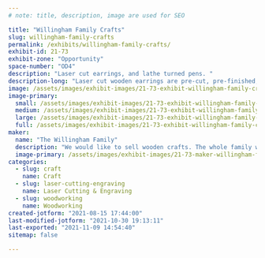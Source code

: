 ```yaml
---
# note: title, description, image are used for SEO

title: "Willingham Family Crafts"
slug: willingham-family-crafts
permalink: /exhibits/willingham-family-crafts/
exhibit-id: 21-73
exhibit-zone: "Opportunity"
space-number: "OD4"
description: "Laser cut earrings, and lathe turned pens. "
description-long: "Laser cut wooden earrings are pre-cut, pre-finished, they&#039;re just waiting for you to install the hook hardware. Pens are turned by the entire family."
image: /assets/images/exhibit-images/21-73-exhibit-willingham-family-crafts-43-20210815-164712-7947-large.jpg
image-primary: 
  small: /assets/images/exhibit-images/21-73-exhibit-willingham-family-crafts-43-20210815-164712-7947-small.jpg
  medium: /assets/images/exhibit-images/21-73-exhibit-willingham-family-crafts-43-20210815-164712-7947-medium.jpg
  large: /assets/images/exhibit-images/21-73-exhibit-willingham-family-crafts-43-20210815-164712-7947-large.jpg
  full: /assets/images/exhibit-images/21-73-exhibit-willingham-family-crafts-43-20210815-164712-7947-full.jpg
maker: 
  name: "The Willingham Family"
  description: "We would like to sell wooden crafts. The whole family wants to turn pens to sell at maker faire. It would be nice if we could also demonstrate on a small wood lathe. We will also sell laser cut earrings. They will be pre-cut, pre-finished, just waiting for hook hardware which we will help the customer attach. Other items may include, wooden book marks that we&#039;ll have things for customers to decorate with. "
  image-primary: /assets/images/exhibit-images/21-73-maker-willingham-family-crafts-20210815-164712-medium.jpg
categories: 
  - slug: craft
    name: Craft
  - slug: laser-cutting-engraving
    name: Laser Cutting & Engraving
  - slug: woodworking
    name: Woodworking
created-jotform: "2021-08-15 17:44:00"
last-modified-jotform: "2021-10-30 19:13:11"
last-exported: "2021-11-09 14:54:40"
sitemap: false

---
```

